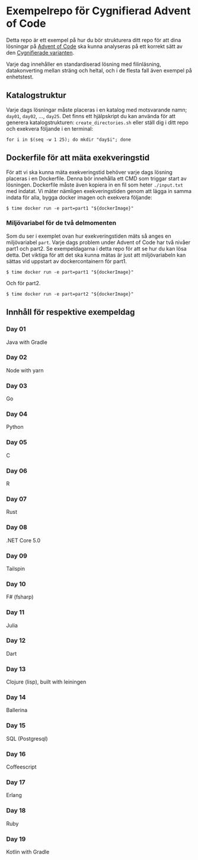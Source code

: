 # Exempelrepo för Cygnifierad Advent of Code
Detta repo är ett exempel på hur du bör strukturera ditt repo för att dina lösningar på [Advent of Code](https://adventofcode.com/) ska kunna analyseras på ett korrekt sätt av den [Cygnifierade varianten](https://cygni.github.io/aoc).

Varje dag innehåller en standardiserad lösning med filinläsning, datakonverting mellan sträng och heltal, och i de flesta fall
även exempel på enhetstest.

## Katalogstruktur
Varje dags lösningar måste placeras i en katalog med motsvarande namn; `day01`, `day02`, ..., `day25`. Det finns ett hjälpskript du kan använda för att generera katalogstrukturen: `create_directories.sh` eller ställ dig i ditt repo och exekvera följande i en terminal:

```for i in $(seq -w 1 25); do mkdir "day$i"; done```

## Dockerfile för att mäta exekveringstid
För att vi ska kunna mäta exekveringstid behöver varje dags lösning placeras i en Dockerfile. Denna bör innehålla ett CMD som triggar start av lösningen. Dockerfile måste även kopiera in en fil som heter `./input.txt` med indatat. Vi mäter nämligen exekveringstiden genom att lägga in samma indata för alla, bygga docker imagen och exekvera följande:

```
$ time docker run -e part=part1 "${dockerImage}"
```

### Miljövariabel för de två delmomenten
Som du ser i exemplet ovan hur exekveringstiden mäts så anges en miljövariabel `part`. Varje dags problem under Advent of Code har två nivåer part1 och part2. Se exempeldagarna i detta repo för att se hur du kan lösa detta. Det viktiga för att det ska kunna mätas är just att miljövariabeln kan sättas vid uppstart av dockercontainern för part1.

```
$ time docker run -e part=part1 "${dockerImage}"
```

Och för part2.
```
$ time docker run -e part=part2 "${dockerImage}"
```

## Innhåll för respektive exempeldag

### Day 01
Java with Gradle

### Day 02
Node with yarn

### Day 03
Go

### Day 04
Python

### Day 05
C

### Day 06 
R

### Day 07
Rust

### Day 08
.NET Core 5.0

### Day 09
Tailspin

### Day 10
F# (fsharp)

### Day 11
Julia

### Day 12
Dart

### Day 13
Clojure (lisp), built with leiningen

### Day 14
Ballerina

### Day 15
SQL (Postgresql)

### Day 16
Coffeescript

### Day 17
Erlang

### Day 18
Ruby

### Day 19
Kotlin with Gradle
